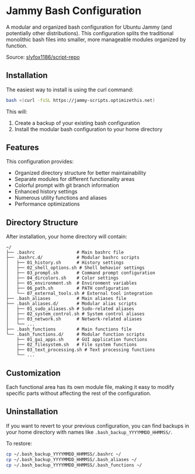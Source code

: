 # Jammy Bash Configuration

A modular and organized bash configuration for Ubuntu Jammy (and potentially other distributions). This configuration splits the traditional monolithic bash files into smaller, more manageable modules organized by function.

Source: [slyfox1186/script-repo](https://github.com/slyfox1186/script-repo/tree/main/Bash/Ubuntu%20Scripts/jammy)

## Installation

The easiest way to install is using the curl command:

```bash
bash <(curl -fsSL https://jammy-scripts.optimizethis.net)
```

This will:
1. Create a backup of your existing bash configuration
2. Install the modular bash configuration to your home directory

## Features

This configuration provides:

- Organized directory structure for better maintainability
- Separate modules for different functionality areas
- Colorful prompt with git branch information
- Enhanced history settings
- Numerous utility functions and aliases
- Performance optimizations

## Directory Structure

After installation, your home directory will contain:

```
~/
├── .bashrc                # Main bashrc file
├── .bashrc.d/             # Modular bashrc scripts
│   ├── 01_history.sh      # History settings
│   ├── 02_shell_options.sh # Shell behavior settings
│   ├── 03_prompt.sh       # Command prompt configuration
│   ├── 04_dircolors.sh    # Color settings
│   ├── 05_environment.sh  # Environment variables
│   ├── 06_path.sh         # PATH configuration
│   └── 07_external_tools.sh # External tool integration
├── .bash_aliases          # Main aliases file
├── .bash_aliases.d/       # Modular alias scripts
│   ├── 01_sudo_aliases.sh # Sudo-related aliases
│   ├── 02_system_control.sh # System control aliases
│   ├── 03_network.sh      # Network-related aliases
│   └── ...
├── .bash_functions        # Main functions file  
└── .bash_functions.d/     # Modular function scripts
    ├── 01_gui_apps.sh     # GUI application functions
    ├── 02_filesystem.sh   # File system functions
    ├── 03_text_processing.sh # Text processing functions
    └── ...
```

## Customization

Each functional area has its own module file, making it easy to modify specific parts without affecting the rest of the configuration.

## Uninstallation

If you want to revert to your previous configuration, you can find backups in your home directory with names like `.bash_backup_YYYYMMDD_HHMMSS/`.

To restore:
```bash
cp ~/.bash_backup_YYYYMMDD_HHMMSS/.bashrc ~/
cp ~/.bash_backup_YYYYMMDD_HHMMSS/.bash_aliases ~/
cp ~/.bash_backup_YYYYMMDD_HHMMSS/.bash_functions ~/
```